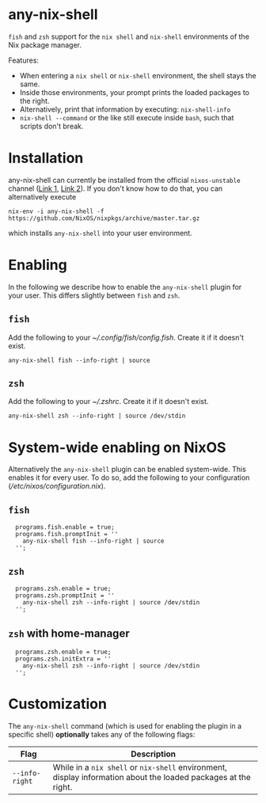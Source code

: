 # any-nix-shell
`fish` and `zsh` support for the `nix shell` and `nix-shell` environments of the Nix package manager.

Features:

  * When entering a `nix shell` or `nix-shell` environment, the shell stays the same.
  * Inside those environments, your prompt prints the loaded packages to the right.
  * Alternatively, print that information by executing: `nix-shell-info`
  * `nix-shell --command` or the like still execute inside `bash`, such that scripts don't break.

# Installation
any-nix-shell can currently be installed from the official `nixos-unstable` channel
([Link 1](https://www.reddit.com/r/NixOS/comments/7p83y4/install_a_package_from_unstable_while_running/), [Link 2](https://stackoverflow.com/questions/41230430/how-do-i-upgrade-my-system-to-nixos-unstable)).
If you don't know how to do that, you can alternatively execute

```
nix-env -i any-nix-shell -f https://github.com/NixOS/nixpkgs/archive/master.tar.gz
```

which installs `any-nix-shell` into your user environment.

# Enabling

In the following we describe how to enable the `any-nix-shell` plugin
for your user.
This differs slightly between `fish` and `zsh`.

## `fish`

Add the following to your *~/.config/fish/config.fish*.
Create it if it doesn't exist.

```
any-nix-shell fish --info-right | source
```

## `zsh`

Add the following to your *~/.zshrc*.
Create it if it doesn't exist.

```
any-nix-shell zsh --info-right | source /dev/stdin
```

# System-wide enabling on NixOS
Alternatively the `any-nix-shell` plugin can be enabled system-wide.
This enables it for every user.
To do so, add the following to your configuration (*/etc/nixos/configuration.nix*).

## `fish`

```
  programs.fish.enable = true;
  programs.fish.promptInit = ''
    any-nix-shell fish --info-right | source
  '';
```

## `zsh`

```
  programs.zsh.enable = true;
  programs.zsh.promptInit = ''
    any-nix-shell zsh --info-right | source /dev/stdin
  '';
```

## `zsh` with home-manager

```
  programs.zsh.enable = true;
  programs.zsh.initExtra = ''
    any-nix-shell zsh --info-right | source /dev/stdin
  '';
```

# Customization

The `any-nix-shell` command (which is used for enabling the plugin in a specific shell) **optionally** takes any of the following flags:

| Flag | Description |
| - | - |
| `--info-right` | While in a `nix shell` or `nix-shell` environment, display information about the loaded packages at the right. |
